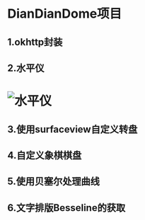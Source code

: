 DianDianDome项目
===========================
1.okhttp封装
-----------
2.水平仪
-------
# ![水平仪](https://github.com/suhuMM/DianDianDome/edit/master/image/shuiping.png)

3.使用surfaceview自定义转盘
-------------------------
4.自定义象棋棋盘
---------------
5.使用贝塞尔处理曲线
------------------
6.文字排版Besseline的获取
-----------------------

